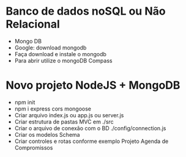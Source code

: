 # Banco de dados noSQL ou Não Relacional
- Mongo DB
- Google: download mongodb
- Faça download e instale o mongodb
- Para abrir utilize o mongoDB Compass

# Novo projeto NodeJS + MongoDB
- npm init
- npm i express cors mongoose
- Criar arquivo index.js ou app.js ou server.js
- Criar estrutura de pastas MVC em ./src
- Criar o arquivo de conexão com o BD ./config/connection.js
- Criar os modelos Schema
- Criar controles e rotas conforme exemplo Projeto Agenda de Compromissos